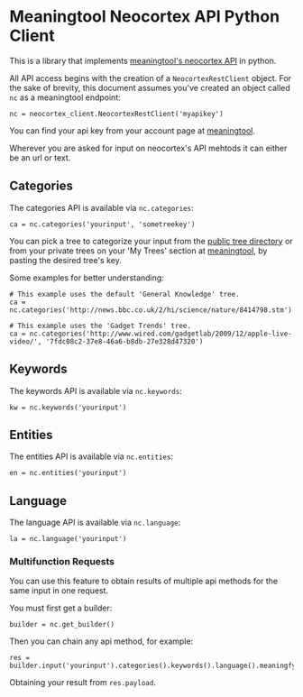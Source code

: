 # Meaningtool Neocortex API Python Client

This is a library that implements [meaningtool's neocortex API][apidocs] in python.

All API access begins with the creation of a `NeocortexRestClient` object.  For the sake of brevity, this document assumes you've created an object called `nc` as a meaningtool endpoint:
	
    nc = neocortex_client.NeocortexRestClient('myapikey')

You can find your api key from your account page at [meaningtool](http://www.meaningtool.com).

Wherever you are asked for input on neocortex's API mehtods it can either be an url or text.

## Categories

The categories API is available via `nc.categories`:

    ca = nc.categories('yourinput', 'sometreekey')

You can pick a tree to categorize your input from the [public tree directory][treedirectory] or from your private trees on your 'My Trees' section at [meaningtool][meaningtool], by pasting the desired tree's key.

Some examples for better understanding:

    # This example uses the default 'General Knowledge' tree.
    ca = nc.categories('http://news.bbc.co.uk/2/hi/science/nature/8414798.stm')

    # This example uses the 'Gadget Trends' tree.
    ca = nc.categories('http://www.wired.com/gadgetlab/2009/12/apple-live-video/', '7fdc08c2-37e8-46a6-b8db-27e328d47320')

## Keywords

The keywords API is available via `nc.keywords`:

    kw = nc.keywords('yourinput')

## Entities

The entities API is available via `nc.entities`:

    en = nc.entities('yourinput')

## Language

The language API is available via `nc.language`:

    la = nc.language('yourinput')

### Multifunction Requests

You can use this feature to obtain results of multiple api methods for the same input in one request.

You must first get a builder:

    builder = nc.get_builder()
    
Then you can chain any api method, for example:

    res = builder.input('yourinput').categories().keywords().language().meaningfy()

Obtaining your result from `res.payload`.

[meaningtool]: http://www.meaningtool.com
[apidocs]: http://www.meaningtool.com/developers/docs/api/rest/v0.2
[treedirectory]: http://www.meaningtool.com/developers/directory

